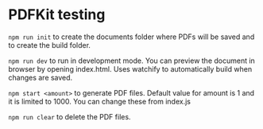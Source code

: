 # PDFKit testing

`npm run init` to create the documents folder where PDFs will be saved and to create the build folder.

`npm run dev` to run in development mode. You can preview the document in browser by opening index.html. Uses watchify to automatically build when changes are saved.

`npm start <amount>` to generate PDF files. Default value for amount is 1 and it is limited to 1000. You can change these from index.js

`npm run clear` to delete the PDF files.